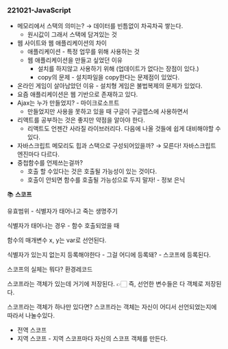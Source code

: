### 221021-JavaScript

- 메모리에서 스택의 의미는? → 데이터를 빈틈없이 차곡차곡 쌓는다.
    - 원시값이 그래서 스택에 담겨있는 것
- 웹 사이트와 웹 애플리케이션의 차이
    - 애플리케이션 - 특정 업무를 위해 사용하는 것
    - 웹 애플리케이션을 만들고 싶었던 이유
        - 설치를 하지않고 사용하기 위해 (업데이트가 없다는 장점이 있다.)
        - copy의 문제 - 설치파일을 copy한다는 문제점이 있었다.
- 온라인 게임이 살아남았던 이유 - 설치형 게임은 불법복제의 문제가 있었다.
- 요즘 애플리케이션은 웹 기반으로 존재하고 있다.
- Ajax는 누가 만들었지? - 마이크로소프트
    - 만들었지만 사용을 못하고 있을 때 구글이 구글맵스에 사용하면서
- 리액트를 공부하는 것은 좋지만 약점을 알아야 한다.
    - 리액트도 언젠간 사라질 라이브러리다. 다음에 나올 것들에 쉽게 대비해야할 수 있다.
- 자바스크립트 메모리도 힙과 스택으로 구성되어있을까? → 모른다! 자바스크립트 엔진마다 다르다.
- 중첩함수를 언제쓰는걸까?
    - 호출 할 수있다는 것은 호출될 가능성이 있는 것이다.
    - 호출이 안되면 함수를 호출될 가능성으로 두지 말자! - 정보 은닉

📚 **스코프**

유효범위 - 식별자가 태어나고 죽는 생명주기

식별자가 태어나는 경우 - 함수 호출되었을 때 

함수의 매개변수 x, y는 var로 선언된다. 

식별자가 있는지 없는지 등록해야한다 - 그걸 어디에 등록돼? - 스코프에 등록된다. 

스코프의 실체는 뭐다? 환경레코드

스코프라는 객체가 있는데 거기에 저장된다. 👉🏻 즉, 선언한 변수들은 다 객체로 저장된다. 

스코프라는 객체가 하나만 있다면? 스코프라는 객체는 자신이 어디서 선언되었는지에 따라서 나눌수있다. 

- 전역 스코프
- 지역 스코프 - 지역 스코프마다 자신의 스코프 객체를 만든다.

